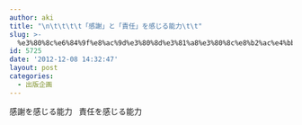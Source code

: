 ```yaml
---
author: aki
title: "\n\t\t\t\t「感謝」と「責任」を感じる能力\t\t"
slug: >-
  %e3%80%8c%e6%84%9f%e8%ac%9d%e3%80%8d%e3%81%a8%e3%80%8c%e8%b2%ac%e4%bb%bb%e3%80%8d%e3%82%92%e6%84%9f%e3%81%98%e3%82%8b%e8%83%bd%e5%8a%9b
id: 5725
date: '2012-12-08 14:32:47'
layout: post
categories:
  - 出版企画
---
```


感謝を感じる能力   責任を感じる能力